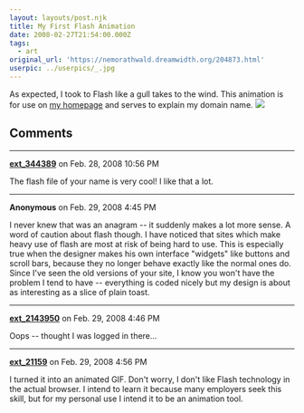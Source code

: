 ```yaml
---
layout: layouts/post.njk
title: My First Flash Animation
date: 2008-02-27T21:54:00.000Z
tags:
  - art
original_url: 'https://nemorathwald.dreamwidth.org/204873.html'
userpic: ../userpics/_.jpg
---
```

As expected, I took to Flash like a gull takes to the wind. This animation is for use on [my homepage](http://nemorathwald.com/) and serves to explain my domain name. ![](http://nemorathwald.com/wp-content/uploads/2008/02/nemotrathwaldmatthewarnold.gif)

## Comments

---

**[ext_344389](https://www.dreamwidth.org/users/ext_344389)** on Feb. 28, 2008 10:56 PM

The flash file of your name is very cool! I like that a lot.

---

**Anonymous** on Feb. 29, 2008 4:45 PM

I never knew that was an anagram -- it suddenly makes a lot more sense. A word of caution about flash though. I have noticed that sites which make heavy use of flash are most at risk of being hard to use. This is especially true when the designer makes his own interface "widgets" like buttons and scroll bars, because they no longer behave exactly like the normal ones do. Since I've seen the old versions of your site, I know you won't have the problem I tend to have -- everything is coded nicely but my design is about as interesting as a slice of plain toast.

---

**[ext_2143950](https://www.dreamwidth.org/users/ext_2143950)** on Feb. 29, 2008 4:46 PM

Oops -- thought I was logged in there...

---

**[ext_21159](https://www.dreamwidth.org/users/ext_21159)** on Feb. 29, 2008 4:56 PM

I turned it into an animated GIF. Don't worry, I don't like Flash technology in the actual browser. I intend to learn it because many employers seek this skill, but for my personal use I intend it to be an animation tool.
